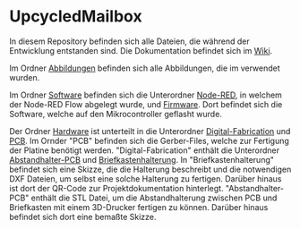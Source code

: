# UpcycledMailbox
In diesem Repository befinden sich alle Dateien, die während der Entwicklung entstanden sind. Die Dokumentation befindet sich im [Wiki](https://github.com/esdkrwl/UpcycledMailbox/wiki).

Im Ordner [Abbildungen](https://github.com/esdkrwl/UpcycledMailbox/tree/master/Abbildungen) befinden sich alle Abbildungen, die im  verwendet wurden.

Im Ordner [Software](https://github.com/esdkrwl/UpcycledMailbox/tree/master/Software) befinden sich die Unterordner [Node-RED](https://github.com/esdkrwl/UpcycledMailbox/tree/master/Software/Node-RED), in welchem der Node-RED Flow abgelegt wurde, und [Firmware](https://github.com/esdkrwl/UpcycledMailbox/tree/master/Software/Firmware). Dort befindet sich die Software, welche auf den Mikrocontroller geflasht wurde.

Der Ordner [Hardware](https://github.com/esdkrwl/UpcycledMailbox/tree/master/Hardware) ist unterteilt in die Unterordner [Digital-Fabrication](https://github.com/esdkrwl/UpcycledMailbox/tree/master/Hardware/Digital-Fabrication) und [PCB](https://github.com/esdkrwl/UpcycledMailbox/tree/master/Hardware/PCB). Im Ornder "PCB" befinden sich die Gerber-Files, welche zur Fertigung der Platine benötigt werden. 
"Digital-Fabrication" enthält die Unterordner [Abstandhalter-PCB](https://github.com/esdkrwl/UpcycledMailbox/tree/master/Hardware/Digital-Fabrication/Abstandhalter-PCB) und [Briefkastenhalterung](https://github.com/esdkrwl/UpcycledMailbox/tree/master/Hardware/Digital-Fabrication/Briefkastenhalterung). In "Briefkastenhalterung" befindet sich eine Skizze, die die Halterung beschreibt und die notwendigen DXF Dateien, um selbst eine solche Halterung zu fertigen. Darüber hinaus ist dort der QR-Code zur Projektdokumentation hinterlegt. "Abstandhalter-PCB" enthält die STL Datei, um die Abstandhalterung zwischen PCB und Briefkasten mit einem 3D-Drucker fertigen zu können. Darüber hinaus befindet sich dort eine bemaßte Skizze.
